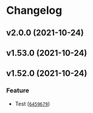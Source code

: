 # Changelog

<!--next-version-placeholder-->

## v2.0.0 (2021-10-24)


## v1.53.0 (2021-10-24)


## v1.52.0 (2021-10-24)
### Feature
* Test ([`6459679`](https://github.com/Mara-Li/YAFPA-python/commit/645967918e1160a33041f6764f2469aa176b1b3e))



